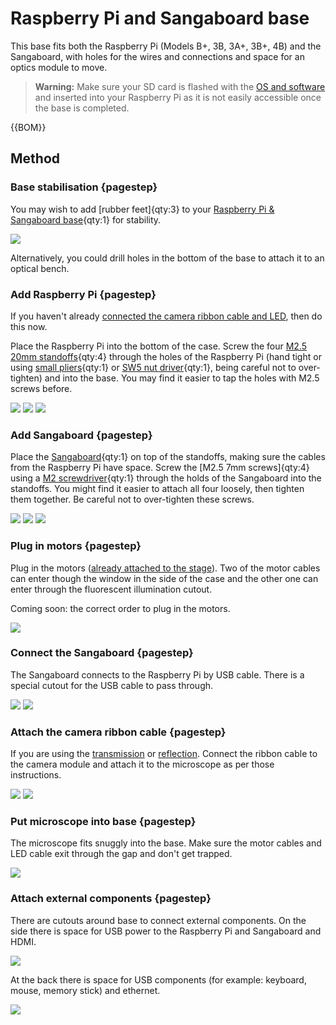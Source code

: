 # Raspberry Pi and Sangaboard base

This base fits both the Raspberry Pi (Models B+, 3B, 3A+, 3B+, 4B) and the Sangaboard, with holes for the wires and connections and space for an optics module to move.

>**Warning:** Make sure your SD card is flashed with the [OS and software](index.md#Software) and inserted into your Raspberry Pi as it is not easily accessible once the base is completed.

{{BOM}}

[Raspberry Pi & Sangaboard base]: models/base_raspi_sangaboard.stl "{cat: 3DPrinted}"

[M2.5 20mm standoffs]: standoffs.md "{cat:part}"
[Sangaboard]: "{cat:part}"

[small pliers]: "{cat:tool}"
[SW5 nut driver]: "{cat:tool}"
[M2 screwdriver]: "{cat:tool}"


## Method

### Base stabilisation {pagestep}

You may wish to add [rubber feet]{qty:3} to your [Raspberry Pi & Sangaboard base]{qty:1} for stability.

![](images/raspi_sangaboard_base/rubber_feet.jpg)

Alternatively, you could drill holes in the bottom of the base to attach it to an optical bench.

### Add Raspberry Pi {pagestep}

If you haven't already [connected the camera ribbon cable and LED](./connecting_the_electronics.md), then do this now.

Place the Raspberry Pi into the bottom of the case.  Screw the four [M2.5 20mm standoffs]{qty:4} through the holes of the Raspberry Pi (hand tight or using [small pliers]{qty:1} or [SW5 nut driver]{qty:1}, being careful not to over-tighten) and into the base.  You may find it easier to tap the holes with M2.5 screws before.

![](images/raspi_sangaboard_base/raspi_standoffs.jpg)
![](images/raspi_sangaboard_base/raspi_standoffs_closeup1.jpg)
![](images/raspi_sangaboard_base/raspi_standoffs_closeup2.jpg)



### Add Sangaboard {pagestep}

Place the [Sangaboard]{qty:1} on top of the standoffs, making sure the cables from the Raspberry Pi have space. Screw the [M2.5 7mm screws]{qty:4} using a [M2 screwdriver]{qty:1} through the holds of the Sangaboard into the standoffs.  You might find it easier to attach all four loosely, then tighten them together.  Be careful not to over-tighten these screws.

![](images/raspi_sangaboard_base/sangaboard_screws_top.jpg)
![](images/raspi_sangaboard_base/sangaboard_screws_closeup1.jpg)
![](images/raspi_sangaboard_base/sangaboard_screws_closeup2.jpg)


### Plug in motors {pagestep}

Plug in the motors ([already attached to the stage](./attaching_the_motors.md)).  Two of the motor cables can enter though the window in the side of the case and the other one can enter through the fluorescent illumination cutout.

Coming soon: the correct order to plug in the motors.

![](images/raspi_sangaboard_base/sangaboard_motors.jpg)

### Connect the Sangaboard {pagestep}

The Sangaboard connects to the Raspberry Pi by USB cable. There is a special cutout for the USB cable to pass through.

![](images/raspi_sangaboard_base/sangaboard_USB_top.jpg)
![](images/raspi_sangaboard_base/sangaboard_USB.jpg)

### Attach the camera ribbon cable {pagestep}

If you are using the [transmission](./transmission_illumination.md) or [reflection](./reflection_illumination.md).  Connect the ribbon cable to the camera module and attach it to the microscope as per those instructions.

![](images/raspi_sangaboard_base/camera_ribbon_cable.jpg)
![](images/raspi_sangaboard_base/optics_module_attach.jpg)

### Put microscope into base {pagestep}

The microscope fits snuggly into the base.  Make sure the motor cables and LED cable exit through the gap and don't get trapped.

![](images/raspi_sangaboard_base/motor_led_exit_hole.jpg)


### Attach external components {pagestep}

There are cutouts around base to connect external components.  On the side there is space for USB power to the Raspberry Pi and Sangaboard and HDMI.

![](images/raspi_sangaboard_base/power_HDMI.jpg)

At the back there is space for USB components (for example: keyboard, mouse, memory stick) and ethernet.

![](images/raspi_sangaboard_base/USB_ethernet.jpg)